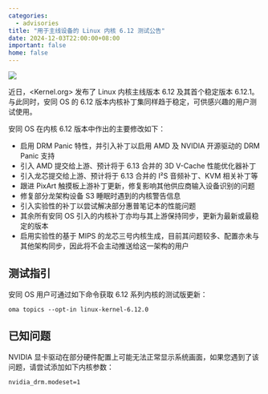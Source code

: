 ```yaml
---
categories:
  - advisories
title: "用于主线设备的 Linux 内核 6.12 测试公告"
date: 2024-12-03T22:00:00+08:00
important: false
home: false
---
```

![](/assets/news/kernel-20241203.png)

近日，<Kernel.org> 发布了 Linux 内核主线版本 6.12 及其首个稳定版本 6.12.1。与此同时，安同 OS 的 6.12 版本内核补丁集同样趋于稳定，可供感兴趣的用户测试使用。

安同 OS 在内核 6.12 版本中作出的主要修改如下：

- 启用 DRM Panic 特性，并引入补丁以启用 AMD 及 NVIDIA 开源驱动的 DRM Panic 支持
- 引入 AMD 提交给上游、预计将于 6.13 合并的 3D V-Cache 性能优化器补丁
- 引入龙芯提交给上游、预计将于 6.13 合并的 I²S 音频补丁、KVM 相关补丁等
- 跟进 PixArt 触摸板上游补丁更新，修复影响其他供应商输入设备识别的问题
- 修复部分龙架构设备 S3 睡眠时遇到的内核警告信息
- 引入实验性的补丁以尝试解决部分惠普笔记本的性能问题
- 其余所有安同 OS 引入的内核补丁亦均与其上游保持同步，更新为最新或最稳定的版本
- 启用实验性的基于 MIPS 的龙芯三号内核生成，目前其问题较多、配置亦未与其他架构同步，因此将不会主动推送给这一架构的用户

## 测试指引

安同 OS 用户可通过如下命令获取 6.12 系列内核的测试版更新：
```
oma topics --opt-in linux-kernel-6.12.0
```
## 已知问题

NVIDIA 显卡驱动在部分硬件配置上可能无法正常显示系统画面，如果您遇到了该问题，请尝试添加如下内核参数：
```
nvidia_drm.modeset=1
```
